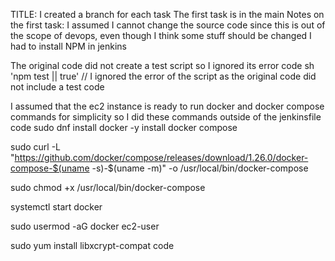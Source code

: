 TITLE:
I created a branch for each task 
The first task is in the main
Notes on the first task:
I assumed I cannot change the source code since this is out of the scope of devops, even though I think some stuff should be changed 
I had to install NPM in jenkins

The original code did not create a test script so I ignored its error 
code
sh 'npm test || true' // I ignored the error of the script as the original code did not include a test
code


I assumed that the ec2 instance is ready to run docker and docker compose commands for simplicity
so I did these commands outside of the jenkinsfile
code 
sudo dnf install docker -y
install docker compose

sudo curl -L "https://github.com/docker/compose/releases/download/1.26.0/docker-compose-$(uname -s)-$(uname -m)" -o /usr/local/bin/docker-compose

sudo chmod +x /usr/local/bin/docker-compose

systemctl start docker

sudo usermod -aG docker ec2-user


sudo yum install libxcrypt-compat
code
